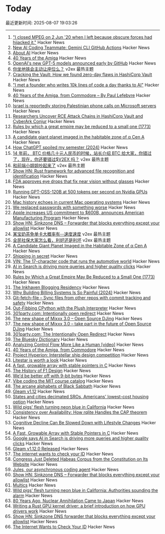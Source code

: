 # Today

最近更新时间: 2025-08-07 19:03:26

--- 
1. ["I closed MPEG on 2 Jun '20 when I left because obscure forces had hijacked it."](https://leonardo.chiariglione.org/) Hacker News
2. [New AI Coding Teammate: Gemini CLI GitHub Actions](https://blog.google/technology/developers/introducing-gemini-cli-github-actions/) Hacker News
3. [About AI](https://priver.dev/blog/ai/about-ai/) Hacker News
4. [40 Years of the Amiga](https://www.goto10retro.com/p/40-years-of-the-amiga-from-commodore) Hacker News
5. [OpenAI's new GPT-5 models announced early by GitHub](https://www.theverge.com/news/752091/openai-gpt-5-model-announcement-github-leak) Hacker News
6. [你坐地铁会主动让座位么？](https://www.v2ex.com/t/1150626) v2ex 最热主题
7. [Cracking the Vault: How we found zero-day flaws in HashiCorp Vault](https://cyata.ai/blog/cracking-the-vault-how-we-found-zero-day-flaws-in-authentication-identity-and-authorization-in-hashicorp-vault/) Hacker News
8. ["I met a founder who writes 10k lines of code a day thanks to AI"](https://twitter.com/paulg/status/1953289830982664236) Hacker News
9. [40 Years of the Amiga, from Commodore – By Paul Lefebvre](https://www.goto10retro.com/p/40-years-of-the-amiga-from-commodore) Hacker News
10. [Israel is reportedly storing Palestinian phone calls on Microsoft servers](https://www.engadget.com/big-tech/israel-is-reportedly-storing-millions-of-palestinian-phone-calls-on-microsoft-servers-161127912.html) Hacker News
11. [Researchers Uncover RCE Attack Chains in HashiCorp Vault and CyberArk Conjur](https://www.csoonline.com/article/4035274/researchers-uncover-rce-attack-chains-in-popular-enterprise-credential-vaults.html) Hacker News
12. [Rules by which a great empire may be reduced to a small one (1773)](https://founders.archives.gov/documents/Franklin/01-20-02-0213) Hacker News
13. [A candidate giant planet imaged in the habitable zone of α  Cen A](https://arxiv.org/abs/2508.03814) Hacker News
14. [How ChatGPT spoiled my semester (2024)](https://benborgers.com/chatgpt-semester) Hacker News
15. [14 年前， BTC 价格几十元人民币的时候，站长介绍 BTC 给大家，你错过了，现在，你还要错过$V2EX 吗？](https://www.v2ex.com/t/1150542) v2ex 最热主题
16. [和前端小姐姐吵起来了](https://www.v2ex.com/t/1150524) v2ex 最热主题
17. [Show HN: Rust framework for advanced file recognition and identification](https://crates.io/crates/magical_rs) Hacker News
18. [FDA approves eye drops that fix near vision without glasses](https://newatlas.com/aging/age-related-near-sighted-drops-vizz/) Hacker News
19. [Running GPT-OSS-120B at 500 tokens per second on Nvidia GPUs](https://www.baseten.co/blog/sota-performance-for-gpt-oss-120b-on-nvidia-gpus/) Hacker News
20. [Mac history echoes in current Mac operating systems](http://tenfourfox.blogspot.com/2025/08/mac-history-echoes-in-mac-operating.html) Hacker News
21. [We replaced passwords with something worse](https://blog.danielh.cc/blog/passwords) Hacker News
22. [Apple increases US commitment to $600B, announces American Manufacturing Program](https://www.apple.com/newsroom/2025/08/apple-increases-us-commitment-to-600-billion-usd-announces-ambitious-program/) Hacker News
23. [Show HN: Sinkzone DNS – Forwarder that blocks everything except your allowlist](https://github.com/berbyte/sinkzone40) Hacker News
24. [某宝奶茶免单卡大概率有--速度速度](https://www.v2ex.com/t/1150540) v2ex 最热主题
25. [全民社保大家怎么看，利好还是利坏](https://www.v2ex.com/t/1150537) v2ex 最热主题
26. [A Candidate Giant Planet Imaged in the Habitable Zone of α Cen A](https://arxiv.org/abs/2508.03814) Hacker News
27. [Shipping in secret](https://app.radicle.xyz/nodes/iris.radicle.xyz/rad%3Az3QSFnEiK9Gp92A8hN459jVh8B58v/tree/hello.md) Hacker News
28. [VIN: The 17-character code that runs the automotive world](https://cardog.app/blog/whats-a-vin) Hacker News
29. [AI in Search is driving more queries and higher quality clicks](https://blog.google/products/search/ai-search-driving-more-queries-higher-quality-clicks/) Hacker News
30. [Rules by Which a Great Empire May Be Reduced to a Small One (1773)](https://founders.archives.gov/documents/Franklin/01-20-02-0213) Hacker News
31. [The Inkhaven Blogging Residency](https://www.inkhaven.blog/) Hacker News
32. [Why Building Billing Systems Is So Painful (2024)](https://www.dmitry.ie/2024/why-building-billing-systems-is-so-painful) Hacker News
33. [Git-fetch-file – Sync files from other repos with commit tracking and safety](https://github.com/andrewmcwattersandco/git-fetch-file) Hacker News
34. [Out-Fibbing CPython with the Plush Interpreter](https://pointersgonewild.com/2025-08-06-out-fibbing-cpython-with-the-plush-interpreter/) Hacker News
35. [301party.com: Intentionally open redirect](https://301party.com/) Hacker News
36. [The new shape of Mixxx 3.0 – Open Source DJing](https://mixxx.org/news/2025-08-06-qml-project/) Hacker News
37. [The new shape of Mixxx 3.0 – take part in the future of Open Source DJing](https://mixxx.org/news/2025-08-06-qml-project/) Hacker News
38. [301party.com: The Intentionally Open Redirect](https://301party.com/) Hacker News
39. [The Bluesky Dictionary](https://www.avibagla.com/blueskydictionary/) Hacker News
40. [Analyzing Control Flow More Like a Human [video]](http://wonks.github.io/germane/summer2025/2025/08/06/germane.html) Hacker News
41. [40 Years of the Amiga, from Commodore](https://www.goto10retro.com/p/40-years-of-the-amiga-from-commodore) Hacker News
42. [Project Hyperion: Interstellar ship design competition](https://www.projecthyperion.org) Hacker News
43. [Litestar is worth a look](https://www.b-list.org/weblog/2025/aug/06/litestar/) Hacker News
44. [A fast, growable array with stable pointers in C](https://danielchasehooper.com/posts/segment_array/) Hacker News
45. [The History of F1 Design](https://www.espn.com/espn/feature/story/_/id/43832710/how-f1-evolved-1950-where-headed-2026) Hacker News
46. [We'd be better off with 9-bit bytes](https://pavpanchekha.com/blog/9bit.html) Hacker News
47. [Vibe coding the MIT course catalog](https://stackdiver.com/posts/vibe-coding-the-mit-course-catalog/) Hacker News
48. [The arcane alphabets of Black Sabbath](https://fontsinuse.com/uses/35835/the-arcane-alphabets-of-black-sabbath) Hacker News
49. [Gleam v1.12](https://github.com/gleam-lang/gleam/blob/main/changelog/v1.12.md) Hacker News
50. [States and cities decimated SROs, Americans' lowest-cost housing option](https://www.pew.org/en/research-and-analysis/issue-briefs/2025/07/how-states-and-cities-decimated-americans-lowest-cost-housing-option) Hacker News
51. [Wild pigs' flesh turning neon blue in California](https://phys.org/news/2025-08-wild-pigs-flesh-neon-blue.html) Hacker News
52. [Consistency over Availability: How rqlite Handles the CAP theorem](https://philipotoole.com/consistency-over-availability-how-rqlite-handles-the-cap-theorem/) Hacker News
53. [Cognitive Decline Can Be Slowed Down with Lifestyle Changes](https://www.smithsonianmag.com/smart-news/cognitive-decline-can-be-slowed-down-with-lifestyle-changes-from-diet-to-exercise-and-social-time-new-study-suggests-180987077/) Hacker News
54. [A Fast, Growable Array with Stable Pointers in C](https://danielchasehooper.com/posts/segment_array/) Hacker News
55. [Google says AI in Search is driving more queries and higher quality clicks](https://blog.google/products/search/ai-search-driving-more-queries-higher-quality-clicks/) Hacker News
56. [Gleam v1.12.0 Released](https://github.com/gleam-lang/gleam/blob/main/changelog/v1.12.md) Hacker News
57. [The internet wants to check your ID](https://www.newyorker.com/culture/infinite-scroll/the-internet-wants-to-check-your-id) Hacker News
58. [Congress Just Deleted Habeas Corpus from the Constitution on Its Website](https://abovethelaw.com/2025/08/congress-just-deleted-habeas-corpus-from-the-constitution-on-its-website/) Hacker News
59. [Jules, our asynchronous coding agent](https://blog.google/technology/google-labs/jules-now-available/) Hacker News
60. [Show HN: Sinkzone DNS – Forwarder that blocks everything except your allowlist](https://github.com/berbyte/sinkzone) Hacker News
61. [Multics](https://www.multicians.org/multics.html) Hacker News
62. [Wild pigs' flesh turning neon blue in California: Authorities sounding the alarm](https://phys.org/news/2025-08-wild-pigs-flesh-neon-blue.html) Hacker News
63. [80 Years Ago, Nuclear Annihilation Came to Japan](https://www.nytimes.com/2025/08/05/world/asia/hiroshima-nagasaki-japan-nuclear-photos.html) Hacker News
64. [Writing a Rust GPU kernel driver: a brief introduction on how GPU drivers work](https://www.collabora.com/news-and-blog/blog/2025/08/06/writing-a-rust-gpu-kernel-driver-a-brief-introduction-on-how-gpu-drivers-work/) Hacker News
65. [Show HN: Sinkzone DNS forwarder that blocks everything except your allowlist](https://github.com/berbyte/sinkzone) Hacker News
66. [The Internet Wants to Check Your ID](https://www.newyorker.com/culture/infinite-scroll/the-internet-wants-to-check-your-id) Hacker News
